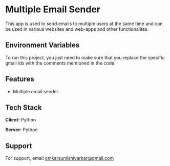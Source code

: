 
# Multiple Email Sender

This app is used to send emails to multiple users at the same time and can be used in various websites and web-apps and other functionalites.

## Environment Variables

To run this project, you just need to make sure that you replace the specific gmail ids with the comments mentioned in the code.




## Features

- Multiple email sender.



## Tech Stack

**Client:** Python

**Server:** Python


## Support

For support, email omkarsunilshivarkar@gmail.com

